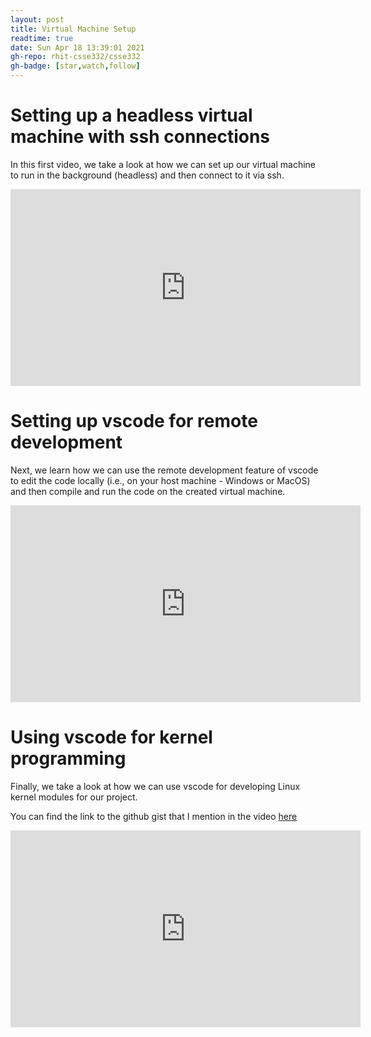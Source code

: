 ```yaml
---
layout: post
title: Virtual Machine Setup
readtime: true
date: Sun Apr 18 13:39:01 2021
gh-repo: rhit-csse332/csse332
gh-badge: [star,watch,follow]
---
```


# Setting up a headless virtual machine with ssh connections

In this first video, we take a look at how we can set up our virtual machine to
run in the background (headless) and then connect to it via ssh.

<iframe width="560" height="315" src="https://www.youtube.com/embed/SIPnGVX9jss" title="YouTube video player" frameborder="0" allow="accelerometer; autoplay; clipboard-write; encrypted-media; gyroscope; picture-in-picture" allowfullscreen></iframe>

# Setting up vscode for remote development
Next, we learn how we can use the remote development feature of vscode to edit
the code locally (i.e., on your host machine - Windows or MacOS) and then
compile and run the code on the created virtual machine. 

<iframe width="560" height="315" src="https://www.youtube.com/embed/fOGuwiJK13A" title="YouTube video player" frameborder="0" allow="accelerometer; autoplay; clipboard-write; encrypted-media; gyroscope; picture-in-picture" allowfullscreen></iframe>

# Using vscode for kernel programming
Finally, we take a look at how we can use vscode for developing Linux kernel
modules for our project. 

You can find the link to the github gist that I mention in the video
[here](https://gist.github.com/nouredd2/e2a46ea5316fcc206e7e944dab95eeb2)

<iframe width="560" height="315" src="https://www.youtube.com/embed/OHggAGVZtfE" title="YouTube video player" frameborder="0" allow="accelerometer; autoplay; clipboard-write; encrypted-media; gyroscope; picture-in-picture" allowfullscreen></iframe>
